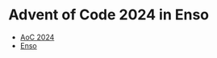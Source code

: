 # Advent of Code 2024 in Enso

* [AoC 2024](https://adventofcode.com/2024)
* [Enso](http://enso.org)
